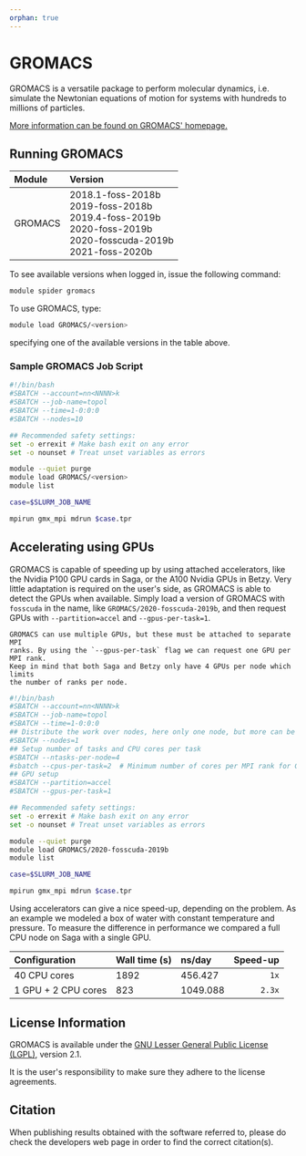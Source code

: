 ```yaml
---
orphan: true
---
```


# GROMACS


GROMACS is a versatile package to perform molecular dynamics, i.e. simulate the
Newtonian equations of motion for systems with hundreds to millions of
particles.

[More information can be found on GROMACS' homepage.](http://www.gromacs.org)

## Running GROMACS

| Module     | Version     |
| :------------- | :------------- |
| GROMACS |2018.1-foss-2018b <br> 2019-foss-2018b <br> 2019.4-foss-2019b <br> 2020-foss-2019b <br> 2020-fosscuda-2019b <br> 2021-foss-2020b <br>|

To see available versions when logged in, issue the following command:
```bash
module spider gromacs
```

To use GROMACS, type:

```bash
module load GROMACS/<version>
```

specifying one of the available versions in the table above.

### Sample GROMACS Job Script

```bash
#!/bin/bash
#SBATCH --account=nn<NNNN>k
#SBATCH --job-name=topol
#SBATCH --time=1-0:0:0
#SBATCH --nodes=10

## Recommended safety settings:
set -o errexit # Make bash exit on any error
set -o nounset # Treat unset variables as errors

module --quiet purge
module load GROMACS/<version>
module list

case=$SLURM_JOB_NAME

mpirun gmx_mpi mdrun $case.tpr
```

## Accelerating using GPUs
GROMACS is capable of speeding up by using attached accelerators, like the
Nvidia P100 GPU cards in Saga, or the A100 Nvidia GPUs in Betzy. Very little
adaptation is required on the user's side, as GROMACS is able to detect the GPUs
when available. Simply load a version of GROMACS with `fosscuda` in the name,
like `GROMACS/2020-fosscuda-2019b`, and then request GPUs with
`--partition=accel` and `--gpus-per-task=1`.

```{note}
GROMACS can use multiple GPUs, but these must be attached to separate MPI
ranks. By using the `--gpus-per-task` flag we can request one GPU per MPI rank.
Keep in mind that both Saga and Betzy only have 4 GPUs per node which limits
the number of ranks per node.
```

```bash
#!/bin/bash
#SBATCH --account=nn<NNNN>k
#SBATCH --job-name=topol
#SBATCH --time=1-0:0:0
## Distribute the work over nodes, here only one node, but more can be utilized
#SBATCH --nodes=1
## Setup number of tasks and CPU cores per task
#SBATCH --ntasks-per-node=4
#sbatch --cpus-per-task=2  # Minimum number of cores per MPI rank for GROMACS
## GPU setup
#SBATCH --partition=accel
#SBATCH --gpus-per-task=1

## Recommended safety settings:
set -o errexit # Make bash exit on any error
set -o nounset # Treat unset variables as errors

module --quiet purge
module load GROMACS/2020-fosscuda-2019b
module list

case=$SLURM_JOB_NAME

mpirun gmx_mpi mdrun $case.tpr
```

Using accelerators can give a nice speed-up, depending on the problem. As an
example we modeled a box of water with constant temperature and pressure. To
measure the difference in performance we compared a full CPU node on Saga with
a single GPU.

| Configuration | Wall time (s) | ns/day | Speed-up |
|:--------------|:--------------|:-------|---------:|
| 40 CPU cores  | 1892          | 456.427| `1x`     |
| 1 GPU + 2 CPU cores | 823     | 1049.088| `2.3x`  |

## License Information

GROMACS is available under the [GNU Lesser General Public License
(LGPL)](http://www.gnu.org/licenses/lgpl-2.1.html), version 2.1.

It is the user's responsibility to make sure they adhere to the license
agreements.

## Citation

When publishing results obtained with the software referred to, please do check
the developers web page in order to find the correct citation(s).

